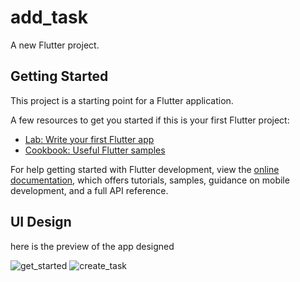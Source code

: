 # add_task

A new Flutter project.

## Getting Started

This project is a starting point for a Flutter application.

A few resources to get you started if this is your first Flutter project:

- [Lab: Write your first Flutter app](https://docs.flutter.dev/get-started/codelab)
- [Cookbook: Useful Flutter samples](https://docs.flutter.dev/cookbook)

For help getting started with Flutter development, view the
[online documentation](https://docs.flutter.dev/), which offers tutorials,
samples, guidance on mobile development, and a full API reference.

## UI Design 
here is the preview of the app designed

![get_started](https://github.com/user-attachments/assets/e4e10762-ad2c-464d-af2d-10950f7dc557)
![create_task](https://github.com/user-attachments/assets/456e8b6f-040b-4416-8d4c-d956ae158cb7)

